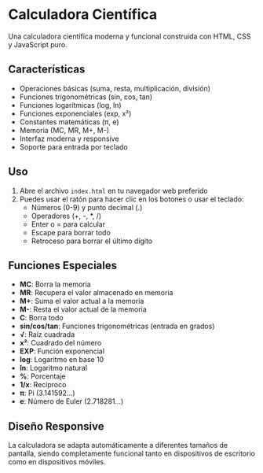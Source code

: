 # Calculadora Científica

Una calculadora científica moderna y funcional construida con HTML, CSS y JavaScript puro.

## Características

- Operaciones básicas (suma, resta, multiplicación, división)
- Funciones trigonométricas (sin, cos, tan)
- Funciones logarítmicas (log, ln)
- Funciones exponenciales (exp, x²)
- Constantes matemáticas (π, e)
- Memoria (MC, MR, M+, M-)
- Interfaz moderna y responsive
- Soporte para entrada por teclado

## Uso

1. Abre el archivo `index.html` en tu navegador web preferido
2. Puedes usar el ratón para hacer clic en los botones o usar el teclado:
   - Números (0-9) y punto decimal (.)
   - Operadores (+, -, *, /)
   - Enter o = para calcular
   - Escape para borrar todo
   - Retroceso para borrar el último dígito

## Funciones Especiales

- **MC**: Borra la memoria
- **MR**: Recupera el valor almacenado en memoria
- **M+**: Suma el valor actual a la memoria
- **M-**: Resta el valor actual de la memoria
- **C**: Borra todo
- **sin/cos/tan**: Funciones trigonométricas (entrada en grados)
- **√**: Raíz cuadrada
- **x²**: Cuadrado del número
- **EXP**: Función exponencial
- **log**: Logaritmo en base 10
- **ln**: Logaritmo natural
- **%**: Porcentaje
- **1/x**: Recíproco
- **π**: Pi (3.141592...)
- **e**: Número de Euler (2.718281...)

## Diseño Responsive

La calculadora se adapta automáticamente a diferentes tamaños de pantalla, siendo completamente funcional tanto en dispositivos de escritorio como en dispositivos móviles. 